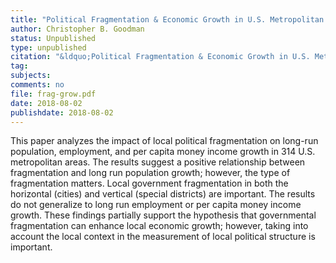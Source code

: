 ```yaml
---
title: "Political Fragmentation & Economic Growth in U.S. Metropolitan Areas"
author: Christopher B. Goodman
status: Unpublished
type: unpublished
citation: "&ldquo;Political Fragmentation & Economic Growth in U.S. Metropolitan Areas.&rdquo;"
tag: 
subjects:
comments: no
file: frag-grow.pdf
date: 2018-08-02
publishdate: 2018-08-02
---
```


This paper analyzes the impact of local political fragmentation on long-run population, employment, and per capita money income growth in 314 U.S. metropolitan areas. The results suggest a positive relationship between fragmentation and long run population growth; however, the type of fragmentation matters. Local government fragmentation in both the horizontal (cities) and vertical (special districts) are important. The results do not generalize to long run employment or per capita money income growth. These findings partially support the hypothesis that governmental fragmentation can enhance local economic growth; however, taking into account the local context in the measurement of local political structure is important.
